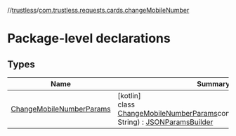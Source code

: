 //[trustless](../../index.md)/[com.trustless.requests.cards.changeMobileNumber](index.md)

# Package-level declarations

## Types

| Name | Summary |
|---|---|
| [ChangeMobileNumberParams](-change-mobile-number-params/index.md) | [kotlin]<br>class [ChangeMobileNumberParams](-change-mobile-number-params/index.md)constructor(mobileNumber: String) : [JSONParamsBuilder](../com.trustless.params/-j-s-o-n-params-builder/index.md) |
